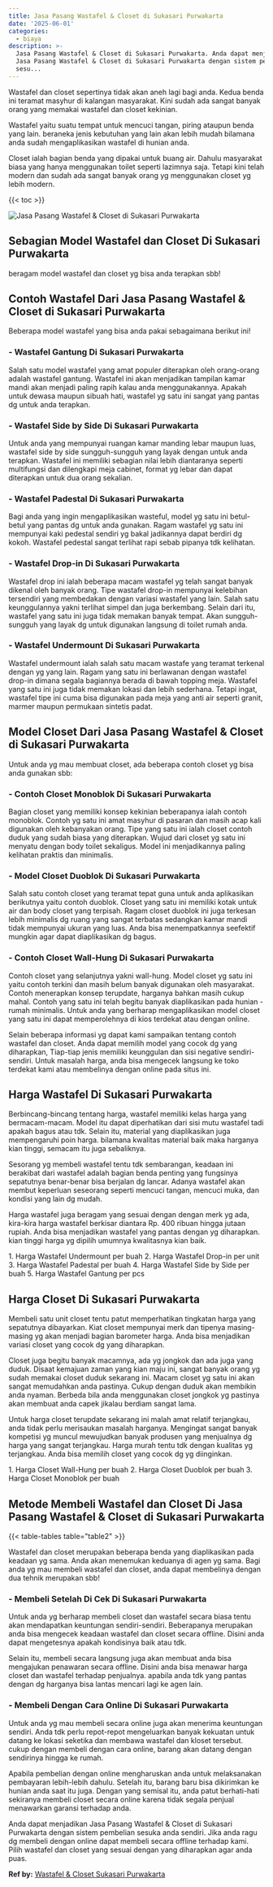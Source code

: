 ```yaml
---
title: Jasa Pasang Wastafel & Closet di Sukasari Purwakarta
date: '2025-06-01'
categories:
  - biaya
description: >-
  Jasa Pasang Wastafel & Closet di Sukasari Purwakarta. Anda dapat menjadikan
  Jasa Pasang Wastafel & Closet di Sukasari Purwakarta dengan sistem pembelian
  sesu...
---
```


Wastafel dan closet sepertinya tidak akan aneh lagi bagi anda. Kedua benda ini teramat masyhur di kalangan masyarakat. Kini sudah ada sangat banyak orang yang memakai wastafel dan closet kekinian.

Wastafel yaitu suatu tempat untuk mencuci tangan, piring ataupun benda yang lain. beraneka jenis kebutuhan yang lain akan lebih mudah bilamana anda sudah mengaplikasikan wastafel di hunian anda.

Closet ialah bagian benda yang dipakai untuk buang air. Dahulu masyarakat biasa yang hanya menggunakan toilet seperti lazimnya saja. Tetapi kini telah modern dan sudah ada sangat banyak orang yg menggunakan closet yg lebih modern.

{{< toc >}}

![Jasa Pasang Wastafel & Closet di Sukasari Purwakarta](/images/wastafel-closet-murah47.png)

## Sebagian Model Wastafel dan Closet Di Sukasari Purwakarta

beragam model wastafel dan closet yg bisa anda terapkan sbb!

## Contoh Wastafel Dari Jasa Pasang Wastafel & Closet di Sukasari Purwakarta

Beberapa model wastafel yang bisa anda pakai sebagaimana berikut ini!

### \- Wastafel Gantung Di Sukasari Purwakarta

Salah satu model wastafel yang amat populer diterapkan oleh orang-orang adalah wastafel gantung. Wastafel ini akan menjadikan tampilan kamar mandi akan menjadi paling rapih kalau anda menggunakannya. Apakah untuk dewasa maupun sibuah hati, wastafel yg satu ini sangat yang pantas dg untuk anda terapkan.

### \- Wastafel Side by Side Di Sukasari Purwakarta

Untuk anda yang mempunyai ruangan kamar manding lebar maupun luas, wastafel side by side sungguh-sungguh yang layak dengan untuk anda terapkan. Wastafel ini memiliki sebagian nilai lebih diantaranya seperti multifungsi dan dilengkapi meja cabinet, format yg lebar dan dapat diterapkan untuk dua orang sekalian.

### \- Wastafel Padestal Di Sukasari Purwakarta

Bagi anda yang ingin mengaplikasikan wasteful, model yg satu ini betul-betul yang pantas dg untuk anda gunakan. Ragam wastafel yg satu ini mempunyai kaki pedestal sendiri yg bakal jadikannya dapat berdiri dg kokoh. Wastafel pedestal sangat terlihat rapi sebab pipanya tdk kelihatan.

### \- Wastafel Drop-in Di Sukasari Purwakarta

Wastafel drop ini ialah beberapa macam wastafel yg telah sangat banyak dikenal oleh banyak orang. Tipe wastafel drop-in mempunyai kelebihan tersendiri yang membedakan dengan variasi wastafel yang lain. Salah satu keunggulannya yakni terlihat simpel dan juga berkembang. Selain dari itu, wastafel yang satu ini juga tidak memakan banyak tempat. Akan sungguh-sungguh yang layak dg untuk digunakan langsung di toilet rumah anda.

### \- Wastafel Undermount Di Sukasari Purwakarta

Wastafel undermount ialah salah satu macam wastafe yang teramat terkenal dengan yg yang lain. Ragam yang satu ini berlawanan dengan wastafel drop-in dimana segala bagiannya berada di bawah topping meja. Wastafel yang satu ini juga tidak memakan lokasi dan lebih sederhana. Tetapi ingat, wastafel tipe ini cuma bisa digunakan pada meja yang anti air seperti granit, marmer maupun permukaan sintetis padat.

## Model Closet Dari Jasa Pasang Wastafel & Closet di Sukasari Purwakarta

Untuk anda yg mau membuat closet, ada beberapa contoh closet yg bisa anda gunakan sbb:

### \- Contoh Closet Monoblok Di Sukasari Purwakarta

Bagian closet yang memiliki konsep kekinian beberapanya ialah contoh monoblok. Contoh yg satu ini amat masyhur di pasaran dan masih acap kali digunakan oleh kebanyakan orang. Tipe yang satu ini ialah closet contoh duduk yang sudah biasa yang diterapkan. Wujud dari closet yg satu ini menyatu dengan body toilet sekaligus. Model ini menjadikannya paling kelihatan praktis dan minimalis.

### \- Model Closet Duoblok Di Sukasari Purwakarta

Salah satu contoh closet yang teramat tepat guna untuk anda aplikasikan berikutnya yaitu contoh duoblok. Closet yang satu ini memiliki kotak untuk air dan body closet yang terpisah. Ragam closet duoblok ini juga terkesan lebih minimalis dg ruang yang sangat terbatas sedangkan kamar mandi tidak mempunyai ukuran yang luas. Anda bisa menempatkannya seefektif mungkin agar dapat diaplikasikan dg bagus.

### \- Contoh Closet Wall-Hung Di Sukasari Purwakarta

Contoh closet yang selanjutnya yakni wall-hung. Model closet yg satu ini yaitu contoh terkini dan masih belum banyak digunakan oleh masyarakat. Contoh menerapkan konsep terupdate, harganya bahkan masih cukup mahal. Contoh yang satu ini telah begitu banyak diaplikasikan pada hunian - rumah minimalis. Untuk anda yang berharap mengaplikasikan model closet yang satu ini dapat memperolehnya di kios terdekat atau dengan online.

Selain beberapa informasi yg dapat kami sampaikan tentang contoh wastafel dan closet. Anda dapat memilih model yang cocok dg yang diharapkan, Tiap-tiap jenis memiliki keunggulan dan sisi negative sendiri-sendiri. Untuk masalah harga, anda bisa mengecek langsung ke toko terdekat kami atau membelinya dengan online pada situs ini.

## Harga Wastafel Di Sukasari Purwakarta

Berbincang-bincang tentang harga, wastafel memiliki kelas harga yang bermacam-macam. Model itu dapat diperhatikan dari sisi mutu wastafel tadi apakah bagus atau tdk. Selain itu, material yang diaplikasikan juga mempengaruhi poin harga. bilamana kwalitas material baik maka harganya kian tinggi, semacam itu juga sebaliknya.

Sesorang yg membeli wastafel tentu tdk sembarangan, keadaan ini berakibat dari wastafel adalah bagian benda penting yang fungsinya sepatutnya benar-benar bisa berjalan dg lancar. Adanya wastafel akan membut keperluan seseorang seperti mencuci tangan, mencuci muka, dan kondisi yang lain dg mudah.

Harga wastafel juga beragam yang sesuai dengan dengan merk yg ada, kira-kira harga wastafel berkisar diantara Rp. 400 ribuan hingga jutaan rupiah. Anda bisa menjadikan wastafel yang pantas dengan yg diharapkan. kian tinggi harga yg dipilih umumnya kwalitasnya kian baik.

1\. Harga Wastafel Undermount per buah 2. Harga Wastafel Drop-in per unit 3. Harga Wastafel Padestal per buah 4. Harga Wastafel Side by Side per buah 5. Harga Wastafel Gantung per pcs

## Harga Closet Di Sukasari Purwakarta

Membeli satu unit closet tentu patut memperhatikan tingkatan harga yang sepatutnya dibayarkan. Kiat closet mempunyai merk dan tipenya masing-masing yg akan menjadi bagian barometer harga. Anda bisa menjadikan variasi closet yang cocok dg yang diharapkan.

Closet juga begitu banyak macamnya, ada yg jongkok dan ada juga yang duduk. Disaat kemajuan zaman yang kian maju ini, sangat banyak orang yg sudah memakai closet duduk sekarang ini. Macam closet yg satu ini akan sangat memudahkan anda pastinya. Cukup dengan duduk akan membikin anda nyaman. Berbeda bila anda menggunakan closet jongkok yg pastinya akan membuat anda capek jikalau berdiam sangat lama.

Untuk harga closet terupdate sekarang ini malah amat relatif terjangkau, anda tidak perlu merisaukan masalah harganya. Mengingat sangat banyak kompetisi yg muncul mewujudkan banyak produsen yang menjualnya dg harga yang sangat terjangkau. Harga murah tentu tdk dengan kualitas yg terjangkau. Anda bisa memilih closet yang cocok dg yg diinginkan.

1\. Harga Closet Wall-Hung per buah 2. Harga Closet Duoblok per buah 3. Harga Closet Monoblok per buah

## Metode Membeli Wastafel dan Closet Di Jasa Pasang Wastafel & Closet di Sukasari Purwakarta

{{< table-tables table="table2" >}}

Wastafel dan closet merupakan beberapa benda yang diaplikasikan pada keadaan yg sama. Anda akan menemukan keduanya di agen yg sama. Bagi anda yg mau membeli wastafel dan closet, anda dapat membelinya dengan dua tehnik merupakan sbb!

### \- Membeli Setelah Di Cek Di Sukasari Purwakarta

Untuk anda yg berharap membeli closet dan wastafel secara biasa tentu akan mendapatkan keuntungan sendiri-sendiri. Beberapanya merupakan anda bisa mengecek keadaan wastafel dan closet secara offline. Disini anda dapat mengetesnya apakah kondisinya baik atau tdk.

Selain itu, membeli secara langsung juga akan membuat anda bisa mengajukan penawaran secara offline. Disini anda bisa menawar harga closet dan wastafel terhadap penjualnya. apabila anda tdk yang pantas dengan dg harganya bisa lantas mencari lagi ke agen lain.

### \- Membeli Dengan Cara Online Di Sukasari Purwakarta

Untuk anda yg mau membeli secara online juga akan menerima keuntungan sendiri. Anda tdk perlu repot-repot mengeluarkan banyak kekuatan untuk datang ke lokasi seketika dan membawa wastafel dan kloset tersebut. cukup dengan membeli dengan cara online, barang akan datang dengan sendirinya hingga ke rumah.

Apabila pembelian dengan online mengharuskan anda untuk melaksanakan pembayaran lebih-lebih dahulu. Setelah itu, barang baru bisa dikirimkan ke hunian anda saat itu juga. Dengan yang semisal itu, anda patut berhati-hati sekiranya membeli closet secara online karena tidak segala penjual menawarkan garansi terhadap anda.

Anda dapat menjadikan Jasa Pasang Wastafel & Closet di Sukasari Purwakarta dengan sistem pembelian sesuka anda sendiri. Jika anda ragu dg membeli dengan online dapat membeli secara offline terhadap kami. Pilih wastafel dan closet yang sesuai dengan yang diharapkan agar anda puas.

**Ref by:** [Wastafel & Closet Sukasari Purwakarta](https://id.wikipedia.org/wiki/Wastafel)
